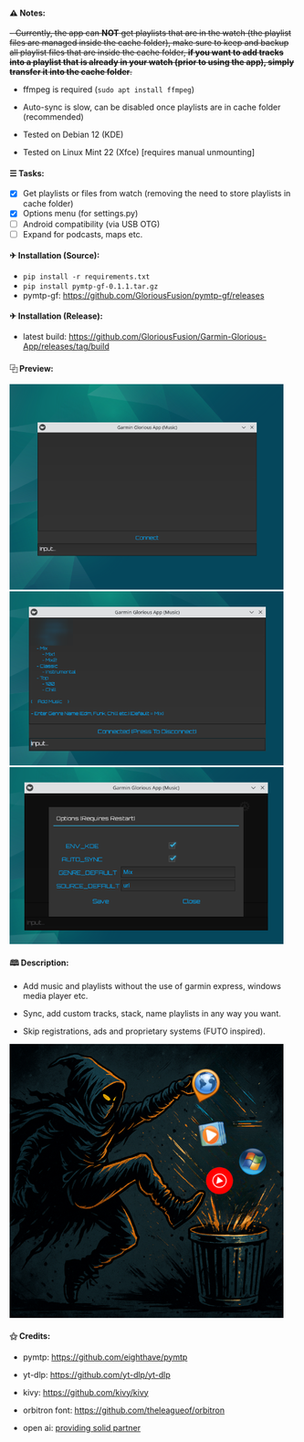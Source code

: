 
#### ⚠ Notes:
~~- Currently, the app can **NOT** get playlists that are in the watch (the playlist files are managed inside the cache folder), make sure to keep and backup all playlist files that are inside the cache folder, **if you want to add tracks into a playlist that is already in your watch (prior to using the app), simply transfer it into the cache folder**.~~
- ffmpeg is required (`sudo apt install ffmpeg`)

- Auto-sync is slow, can be disabled once playlists are in cache folder (recommended)

- Tested on Debian 12 (KDE)
  
- Tested on Linux Mint 22 (Xfce) [requires manual unmounting]

#### ☰ Tasks:
- [X] Get playlists or files from watch (removing the need to store playlists in cache folder)
- [X] Options menu (for settings.py)
- [ ] Android compatibility (via USB OTG)
- [ ] Expand for podcasts, maps etc.

#### ✈︎ Installation (Source):
- `pip install -r requirements.txt`
- `pip install pymtp-gf-0.1.1.tar.gz`
- pymtp-gf: https://github.com/GloriousFusion/pymtp-gf/releases

#### ✈︎ Installation (Release):
- latest build: https://github.com/GloriousFusion/Garmin-Glorious-App/releases/tag/build

#### ⿻ Preview:
<img src="images/preview01.png" width="480"/>

<img src="images/preview02.png" width="480"/>

<img src="images/preview03.png" width="480"/>

#### 🕮 Description:

- Add music and playlists without the use of garmin express, windows media player etc.

- Sync, add custom tracks, stack, name playlists in any way you want.

- Skip registrations, ads and proprietary systems (FUTO inspired).

<img src="images/desc01.png" width="480"/>

#### ⚝ Credits:
- pymtp: https://github.com/eighthave/pymtp

- yt-dlp: https://github.com/yt-dlp/yt-dlp

- kivy: https://github.com/kivy/kivy

- orbitron font: https://github.com/theleagueof/orbitron

- open ai: [providing solid partner](https://openai.com/)
